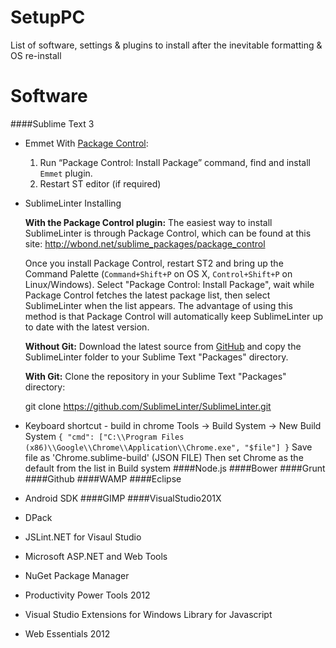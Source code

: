 SetupPC
=======
List of software, settings & plugins to install after the inevitable formatting & OS re-install

Software
==
####Sublime Text 3

* Emmet
  With [Package Control](http://wbond.net/sublime_packages/package_control):
  1. Run “Package Control: Install Package” command, find and install `Emmet` plugin.
  2. Restart ST editor (if required)
* SublimeLinter
  Installing

    **With the Package Control plugin:** The easiest way to install SublimeLinter is through Package Control, which can be found at this site: http://wbond.net/sublime_packages/package_control

  Once you install Package Control, restart ST2 and bring up the Command Palette (`Command+Shift+P` on OS X, `Control+Shift+P` on Linux/Windows). Select "Package Control: Install Package", wait while Package Control fetches the latest package list, then select SublimeLinter when the list appears. The advantage of using this method is that Package Control will automatically keep SublimeLinter up to date with the latest version.

  **Without Git:** Download the latest source from [GitHub](https://github.com/SublimeLinter/SublimeLinter) and copy the SublimeLinter folder to your Sublime Text "Packages" directory.

  **With Git:** Clone the repository in your Sublime Text "Packages" directory:

    git clone https://github.com/SublimeLinter/SublimeLinter.git

* Keyboard shortcut - build in chrome
  Tools -> Build System -> New Build System
    `{
        "cmd": ["C:\\Program Files (x86)\\Google\\Chrome\\Application\\Chrome.exe", "$file"]
    }`
  Save file as 'Chrome.sublime-build' (JSON FILE)
  Then set Chrome as the default from the list in Build system
####Node.js
####Bower
####Grunt
####Github
####WAMP
####Eclipse

* Android SDK
####GIMP
####VisualStudio201X

* DPack
* JSLint.NET for Visaul Studio
* Microsoft ASP.NET and Web Tools
* NuGet Package Manager
* Productivity Power Tools 2012
* Visual Studio Extensions for Windows Library for Javascript
* Web Essentials 2012
